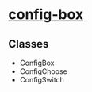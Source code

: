 # [config-box](https://github.com/jlongyam/config-box)

## Classes

- ConfigBox
- ConfigChoose
- ConfigSwitch
